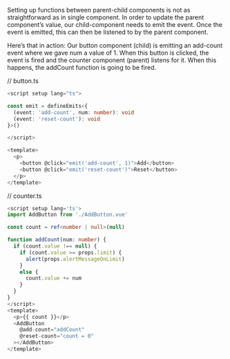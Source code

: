 Setting up functions between parent-child components is not as straightforward as in single component.
In order to update the parent component’s value, our child-component needs to emit the event.
Once the event is emitted, this can then be listened to by the parent component.

Here’s that in action:
Our button component (child) is emitting an add-count event where we gave num a value of 1.
When this button is clicked, the event is fired and the counter component (parent) listens for it. When this happens, the addCount function is going to be fired.

// button.ts
```ts
<script setup lang="ts">

const emit = defineEmits<{ 
  (event: 'add-count', num: number): void  
  (event: 'reset-count'): void 
}>()

</script>

<template>
  <p>
    <button @click="emit('add-count', 1)">Add</button>
    <button @click="emit('reset-count')">Reset</button>
  </p>
</template>
```

// counter.ts
```ts
<script setup lang='ts'>
import AddButton from './AddButton.vue'

const count = ref<number | null>(null)

function addCount(num: number) {
  if (count.value !== null) {
    if (count.value >= props.limit) {
      alert(props.alertMessageOnLimit)
    }
    else {
      count.value += num
    }
  }
}
</script>
<template>
  <p>{{ count }}</p>
  <AddButton 
    @add-count="addCount"
    @reset-count="count = 0"
  ></AddButton>
</template>
```
